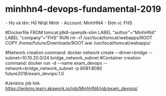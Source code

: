 # minhhn4-devops-fundamental-2019
⁃ Họ và tên: Hồ Nhật Minh
⁃ Account: MinhHN4
⁃ Đơn vị: FHS

#Dockerfile
FROM tomcat:jdk8-openjdk-slim
LABEL "author"="MinhHN4"
LABEL "company"="FHS"
RUN rm -rf /usr/local/tomcat/webapps/ROOT
COPY /home/future/Downloads/ROOT.war /usr/local/tomcat/webapps/

#Network creation command:
docker network create --driver=bridge --subnet=10.10.20.0/24 bridge_network_subnet
#Container creation command:
docker run -d --name exam_devops --network=bridge_network_subnet -p 8081:8080 future2018/exam_devops:1.0

#Jenkins job  link
https://jenkins.learn.akawork.io/job/MinhHN4/job/exam_devops/

